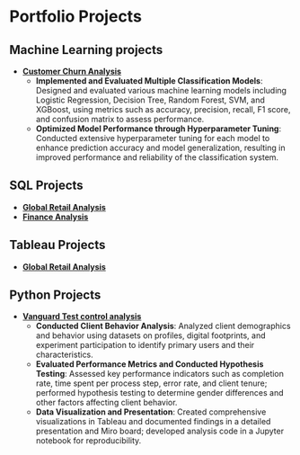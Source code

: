 # Portfolio Projects

## Machine Learning projects

- [**Customer Churn Analysis**](https://github.com/jayashreenagaraju/CustomerChurnPredictions)
  - **Implemented and Evaluated Multiple Classification Models**: Designed and evaluated various machine learning models including Logistic Regression, Decision Tree, Random Forest, SVM, and XGBoost, using metrics such as accuracy, precision, recall, F1 score, and confusion matrix to assess performance.
  - **Optimized Model Performance through Hyperparameter Tuning**: Conducted extensive hyperparameter tuning for each model to enhance prediction accuracy and model generalization, resulting in improved performance and reliability of the classification system.

## SQL Projects

- [**Global Retail Analysis**](https://github.com/jayashreenagaraju/ironhack-final-project/tree/main/sql)
- [**Finance Analysis**](https://github.com/jayashreenagaraju/Internship-Projects/tree/main/SQL)

## Tableau Projects

- [**Global Retail Analysis**](https://github.com/jayashreenagaraju/ironhack-final-project)

## Python Projects

- [**Vanguard Test control analysis**](https://github.com/jayashreenagaraju/vanguard-test-control-analysis)
  - **Conducted Client Behavior Analysis**: Analyzed client demographics and behavior using datasets on profiles, digital footprints, and experiment participation to identify primary users and their characteristics.
  - **Evaluated Performance Metrics and Conducted Hypothesis Testing**: Assessed key performance indicators such as completion rate, time spent per process step, error rate, and client tenure; performed hypothesis testing to determine gender differences and other factors affecting client behavior.
  - **Data Visualization and Presentation**: Created comprehensive visualizations in Tableau and documented findings in a detailed presentation and Miro board; developed analysis code in a Jupyter notebook for reproducibility.
